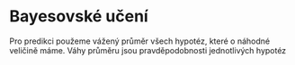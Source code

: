 # Bayesovské učení

Pro predikci použeme vážený průměr všech hypotéz, které o náhodné veličině máme. Váhy průměru jsou pravděpodobnosti jednotlivých hypotéz
